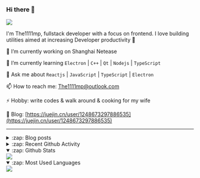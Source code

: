 ### Hi there 👋

![](https://komarev.com/ghpvc/?username=1111mp&color=green)

I'm The1111mp, fullstack developer with a focus on frontend. I love building utilities aimed at increasing Developer productivity 🙌

🔭 I’m currently working on Shanghai Netease

🌱 I’m currently learning `Electron` | `C++` | `Qt` | `Nodejs` | `TypeScript`

💬 Ask me about `Reactjs` | `JavaScript` | `TypeScript` | `Electron`

📫 How to reach me: <a href="mailto:The1111mp@outlook.com">The1111mp@outlook.com</a>

⚡ Hobby: write codes & walk around & cooking for my wife

📖 Blog: [https://juejin.cn/user/1248673297886535](https://juejin.cn/user/1248673297886535)

***

<details>
  <summary>:zap: Blog posts</summary>

  - [使用 nvm-desktop 轻松安装和管理多个 node 版本](https://juejin.cn/post/7267791228872179727)
  - [Electron 中集成 SQLite3 数据库的最佳实践](https://juejin.cn/post/7202807471881306172)
  - [从0开发IM，单聊群聊在线离线消息以及消息的已读未读功能](https://juejin.cn/post/7202583557751865401)
  - [Electron（网页）中实现接近微信消息发送体验的消息输入框及界面](https://juejin.cn/post/7252505446396575781)
  - [Qt中基于QWebEngineView和QWebChannel实现与web的交互](https://juejin.cn/post/7238423148555501629)
</details>

<details>
  <summary>:zap: Recent Github Activity</summary>

  <!--START_SECTION:activity-->
1. 🗣 Commented on [#21](https://github.com/1111mp/nvm-desktop/issues/21#issuecomment-1879560796) in [1111mp/nvm-desktop](https://github.com/1111mp/nvm-desktop)
2. 🔒 Closed issue [#21](https://github.com/1111mp/nvm-desktop/issues/21) in [1111mp/nvm-desktop](https://github.com/1111mp/nvm-desktop)
3. ❌ Closed PR [#2202](https://github.com/nextui-org/nextui/pull/2202) in [nextui-org/nextui](https://github.com/nextui-org/nextui)
4. 🗣 Commented on [#47](https://github.com/1111mp/nvm-desktop/issues/47#issuecomment-1879529207) in [1111mp/nvm-desktop](https://github.com/1111mp/nvm-desktop)
5. 🔒 Closed issue [#47](https://github.com/1111mp/nvm-desktop/issues/47) in [1111mp/nvm-desktop](https://github.com/1111mp/nvm-desktop)
6. 🗣 Commented on [#47](https://github.com/1111mp/nvm-desktop/issues/47#issuecomment-1879522451) in [1111mp/nvm-desktop](https://github.com/1111mp/nvm-desktop)
7. 🚀 Published release [Test](https://github.com/1111mp/nvm-desktop/releases/tag/test) in [1111mp/nvm-desktop](https://github.com/1111mp/nvm-desktop)
8. 🗣 Commented on [#47](https://github.com/1111mp/nvm-desktop/issues/47#issuecomment-1879504813) in [1111mp/nvm-desktop](https://github.com/1111mp/nvm-desktop)
9. 🗣 Commented on [#38](https://github.com/1111mp/nvm-desktop/issues/38#issuecomment-1879503586) in [1111mp/nvm-desktop](https://github.com/1111mp/nvm-desktop)
10. 🗣 Commented on [#38](https://github.com/1111mp/nvm-desktop/issues/38#issuecomment-1879498931) in [1111mp/nvm-desktop](https://github.com/1111mp/nvm-desktop)
  <!--END_SECTION:activity-->
</details>

<details open>
  <summary>:zap: Github Stats</summary>

  <img align="center" src="https://github-readme-stats-sigma-five.vercel.app/api?username=1111mp&show_icons=true&hide_border=true&theme=gruvbox" />
</details>

<details open>
  <summary>:zap: Most Used Languages</summary>

  <img align="center" src="https://github-readme-stats-sigma-five.vercel.app/api/top-langs/?username=1111mp&layout=compact&show_icons=true&hide_border=true&theme=gruvbox" />
</details>


<!--
**1111mp/1111mp** is a ✨ _special_ ✨ repository because its `README.md` (this file) appears on your GitHub profile.

Here are some ideas to get you started:

- 🔭 I’m currently working on ...
- 🌱 I’m currently learning ...
- 👯 I’m looking to collaborate on ...
- 🤔 I’m looking for help with ...
- 💬 Ask me about ...
- 📫 How to reach me: ...
- 😄 Pronouns: ...
- ⚡ Fun fact: ...
-->
